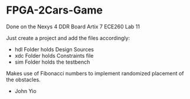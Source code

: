 # FPGA-2Cars-Game
Done on the Nexys 4 DDR Board Artix 7
ECE260 Lab 11

Just create a project and add the files accordingly:
 - hdl Folder holds Design Sources
 - xdc Folder holds Constraints file
 - sim Folder holds the testbench

Makes use of Fibonacci numbers to implement randomized placement of the obstacles.

- John Yio

